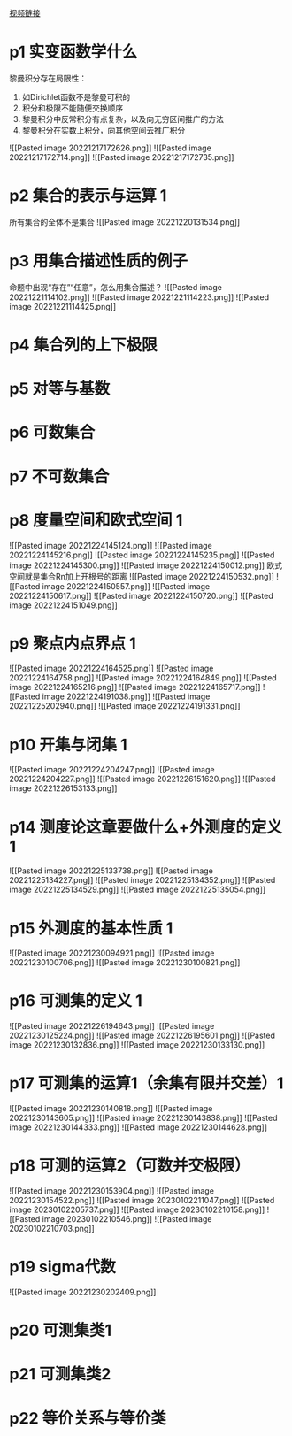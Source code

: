 [视频链接](https://www.bilibili.com/video/BV1o7411N7qx?p=1&vd_source=339a4744bd362ae7b381fd9629bfd3a9)

# p1 实变函数学什么
黎曼积分存在局限性：
1. 如Dirichlet函数不是黎曼可积的
2. 积分和极限不能随便交换顺序
3. 黎曼积分中反常积分有点复杂，以及向无穷区间推广的方法
4. 黎曼积分在实数上积分，向其他空间去推广积分

![[Pasted image 20221217172626.png]]
![[Pasted image 20221217172714.png]]
![[Pasted image 20221217172735.png]]

# p2 集合的表示与运算 1
所有集合的全体不是集合
![[Pasted image 20221220131534.png]]

# p3 用集合描述性质的例子
命题中出现“存在”“任意”，怎么用集合描述？
![[Pasted image 20221221114102.png]]
![[Pasted image 20221221114223.png]]
![[Pasted image 20221221114425.png]]

# p4 集合列的上下极限


# p5 对等与基数


# p6 可数集合


# p7 不可数集合


# p8 度量空间和欧式空间 1
![[Pasted image 20221224145124.png]]
![[Pasted image 20221224145216.png]]
![[Pasted image 20221224145235.png]]
![[Pasted image 20221224145300.png]]
![[Pasted image 20221224150012.png]]
欧式空间就是集合Rn加上开根号的距离
![[Pasted image 20221224150532.png]]
![[Pasted image 20221224150557.png]]
![[Pasted image 20221224150617.png]]
![[Pasted image 20221224150720.png]]
![[Pasted image 20221224151049.png]]

# p9 聚点内点界点 1
![[Pasted image 20221224164525.png]]
![[Pasted image 20221224164758.png]]
![[Pasted image 20221224164849.png]]
![[Pasted image 20221224165216.png]]
![[Pasted image 20221224165717.png]]
![[Pasted image 20221224191038.png]]
![[Pasted image 20221225202940.png]]
![[Pasted image 20221224191331.png]]


# p10 开集与闭集 1
![[Pasted image 20221224204247.png]]
![[Pasted image 20221224204227.png]]
![[Pasted image 20221226151620.png]]
![[Pasted image 20221226153133.png]]




# p14 测度论这章要做什么+外测度的定义 1

![[Pasted image 20221225133738.png]]
![[Pasted image 20221225134227.png]]
![[Pasted image 20221225134352.png]]
![[Pasted image 20221225134529.png]]
![[Pasted image 20221225135054.png]]

# p15 外测度的基本性质 1
![[Pasted image 20221230094921.png]]
![[Pasted image 20221230100706.png]]
![[Pasted image 20221230100821.png]]



# p16 可测集的定义 1
![[Pasted image 20221226194643.png]]
![[Pasted image 20221230125224.png]]
![[Pasted image 20221226195601.png]]
![[Pasted image 20221230132836.png]]
![[Pasted image 20221230133130.png]]


# p17 可测集的运算1（余集有限并交差）1
![[Pasted image 20221230140818.png]]
![[Pasted image 20221230143605.png]]
![[Pasted image 20221230143838.png]]
![[Pasted image 20221230144333.png]]
![[Pasted image 20221230144628.png]]

# p18 可测的运算2（可数并交极限）
![[Pasted image 20221230153904.png]]
![[Pasted image 20221230154522.png]]
![[Pasted image 20230102211047.png]]
![[Pasted image 20230102205737.png]]
![[Pasted image 20230102210158.png]]
![[Pasted image 20230102210546.png]]
![[Pasted image 20230102210703.png]]

# p19 sigma代数
![[Pasted image 20221230202409.png]]

# p20 可测集类1


# p21 可测集类2


# p22 等价关系与等价类